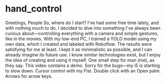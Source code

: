 # hand_control

Greetings, People 
So, where do I start? I've had some free time lately, and with nothing much to do, I decided to dive into something I've always been curious about—controlling everything with a camera and simple gestures, like in the movies. With my low-end PC, I trained a YOLO model using my own data, which I created and labeled with Roboflow.
The results were satisfying for me at least. I kept it as minimalistic as possible, and I can already imagine its future use. I know similar technologies exist, but I enjoy the idea of creating and using it myself. One small step for man (me), as they say.
This video contains a demo. Sorry for the bugs—my i5 is starting to slow down.
Cursor control with my Fist.
Double click with an Open palm.
Arrows for arrow keys.
